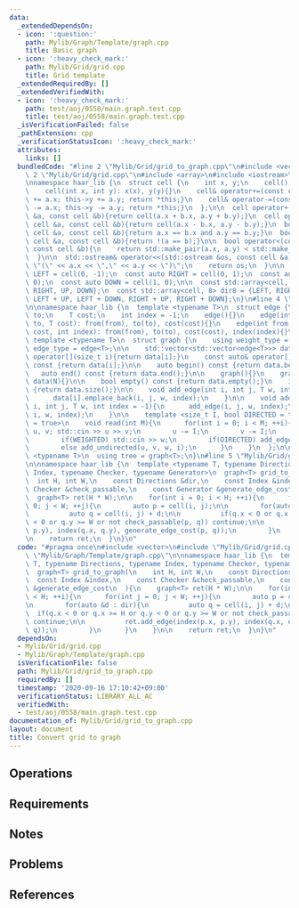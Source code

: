 ```yaml
---
data:
  _extendedDependsOn:
  - icon: ':question:'
    path: Mylib/Graph/Template/graph.cpp
    title: Basic graph
  - icon: ':heavy_check_mark:'
    path: Mylib/Grid/grid.cpp
    title: Grid template
  _extendedRequiredBy: []
  _extendedVerifiedWith:
  - icon: ':heavy_check_mark:'
    path: test/aoj/0558/main.graph.test.cpp
    title: test/aoj/0558/main.graph.test.cpp
  _isVerificationFailed: false
  _pathExtension: cpp
  _verificationStatusIcon: ':heavy_check_mark:'
  attributes:
    links: []
  bundledCode: "#line 2 \"Mylib/Grid/grid_to_graph.cpp\"\n#include <vector>\n#line\
    \ 2 \"Mylib/Grid/grid.cpp\"\n#include <array>\n#include <iostream>\n#include <utility>\n\
    \nnamespace haar_lib {\n  struct cell {\n    int x, y;\n    cell(): x(0), y(0){}\n\
    \    cell(int x, int y): x(x), y(y){}\n    cell& operator+=(const cell &a){this->x\
    \ += a.x; this->y += a.y; return *this;}\n    cell& operator-=(const cell &a){this->x\
    \ -= a.x; this->y -= a.y; return *this;}\n  };\n\n  cell operator+(const cell\
    \ &a, const cell &b){return cell(a.x + b.x, a.y + b.y);}\n  cell operator-(const\
    \ cell &a, const cell &b){return cell(a.x - b.x, a.y - b.y);}\n  bool operator==(const\
    \ cell &a, const cell &b){return a.x == b.x and a.y == b.y;}\n  bool operator!=(const\
    \ cell &a, const cell &b){return !(a == b);}\n\n  bool operator<(const cell &a,\
    \ const cell &b){\n    return std::make_pair(a.x, a.y) < std::make_pair(b.x, b.y);\n\
    \  }\n\n  std::ostream& operator<<(std::ostream &os, const cell &a){\n    os <<\
    \ \"(\" << a.x << \",\" << a.y << \")\";\n    return os;\n  }\n\n  const auto\
    \ LEFT = cell(0, -1);\n  const auto RIGHT = cell(0, 1);\n  const auto UP = cell(-1,\
    \ 0);\n  const auto DOWN = cell(1, 0);\n\n  const std::array<cell, 4> dir4 = {LEFT,\
    \ RIGHT, UP, DOWN};\n  const std::array<cell, 8> dir8 = {LEFT, RIGHT, UP, DOWN,\
    \ LEFT + UP, LEFT + DOWN, RIGHT + UP, RIGHT + DOWN};\n}\n#line 4 \"Mylib/Graph/Template/graph.cpp\"\
    \n\nnamespace haar_lib {\n  template <typename T>\n  struct edge {\n    int from,\
    \ to;\n    T cost;\n    int index = -1;\n    edge(){}\n    edge(int from, int\
    \ to, T cost): from(from), to(to), cost(cost){}\n    edge(int from, int to, T\
    \ cost, int index): from(from), to(to), cost(cost), index(index){}\n  };\n\n \
    \ template <typename T>\n  struct graph {\n    using weight_type = T;\n    using\
    \ edge_type = edge<T>;\n\n    std::vector<std::vector<edge<T>>> data;\n\n    auto&\
    \ operator[](size_t i){return data[i];}\n    const auto& operator[](size_t i)\
    \ const {return data[i];}\n\n    auto begin() const {return data.begin();}\n \
    \   auto end() const {return data.end();}\n\n    graph(){}\n    graph(int N):\
    \ data(N){}\n\n    bool empty() const {return data.empty();}\n    int size() const\
    \ {return data.size();}\n\n    void add_edge(int i, int j, T w, int index = -1){\n\
    \      data[i].emplace_back(i, j, w, index);\n    }\n\n    void add_undirected(int\
    \ i, int j, T w, int index = -1){\n      add_edge(i, j, w, index);\n      add_edge(j,\
    \ i, w, index);\n    }\n\n    template <size_t I, bool DIRECTED = true, bool WEIGHTED\
    \ = true>\n    void read(int M){\n      for(int i = 0; i < M; ++i){\n        int\
    \ u, v; std::cin >> u >> v;\n        u -= I;\n        v -= I;\n        T w = 1;\n\
    \        if(WEIGHTED) std::cin >> w;\n        if(DIRECTED) add_edge(u, v, w, i);\n\
    \        else add_undirected(u, v, w, i);\n      }\n    }\n  };\n\n  template\
    \ <typename T>\n  using tree = graph<T>;\n}\n#line 5 \"Mylib/Grid/grid_to_graph.cpp\"\
    \n\nnamespace haar_lib {\n  template <typename T, typename Directions, typename\
    \ Index, typename Checker, typename Generator>\n  graph<T> grid_to_graph(\n  \
    \  int H, int W,\n    const Directions &dir,\n    const Index &index,\n    const\
    \ Checker &check_passable,\n    const Generator &generate_edge_cost\n  ){\n  \
    \  graph<T> ret(H * W);\n\n    for(int i = 0; i < H; ++i){\n      for(int j =\
    \ 0; j < W; ++j){\n        auto p = cell(i, j);\n\n        for(auto &d : dir){\n\
    \          auto q = cell(i, j) + d;\n\n          if(q.x < 0 or q.x >= H or q.y\
    \ < 0 or q.y >= W or not check_passable(p, q)) continue;\n\n          ret.add_edge(index(p.x,\
    \ p.y), index(q.x, q.y), generate_edge_cost(p, q));\n        }\n      }\n    }\n\
    \n    return ret;\n  }\n}\n"
  code: "#pragma once\n#include <vector>\n#include \"Mylib/Grid/grid.cpp\"\n#include\
    \ \"Mylib/Graph/Template/graph.cpp\"\n\nnamespace haar_lib {\n  template <typename\
    \ T, typename Directions, typename Index, typename Checker, typename Generator>\n\
    \  graph<T> grid_to_graph(\n    int H, int W,\n    const Directions &dir,\n  \
    \  const Index &index,\n    const Checker &check_passable,\n    const Generator\
    \ &generate_edge_cost\n  ){\n    graph<T> ret(H * W);\n\n    for(int i = 0; i\
    \ < H; ++i){\n      for(int j = 0; j < W; ++j){\n        auto p = cell(i, j);\n\
    \n        for(auto &d : dir){\n          auto q = cell(i, j) + d;\n\n        \
    \  if(q.x < 0 or q.x >= H or q.y < 0 or q.y >= W or not check_passable(p, q))\
    \ continue;\n\n          ret.add_edge(index(p.x, p.y), index(q.x, q.y), generate_edge_cost(p,\
    \ q));\n        }\n      }\n    }\n\n    return ret;\n  }\n}\n"
  dependsOn:
  - Mylib/Grid/grid.cpp
  - Mylib/Graph/Template/graph.cpp
  isVerificationFile: false
  path: Mylib/Grid/grid_to_graph.cpp
  requiredBy: []
  timestamp: '2020-09-16 17:10:42+09:00'
  verificationStatus: LIBRARY_ALL_AC
  verifiedWith:
  - test/aoj/0558/main.graph.test.cpp
documentation_of: Mylib/Grid/grid_to_graph.cpp
layout: document
title: Convert grid to graph
---
```


## Operations

## Requirements

## Notes

## Problems

## References
